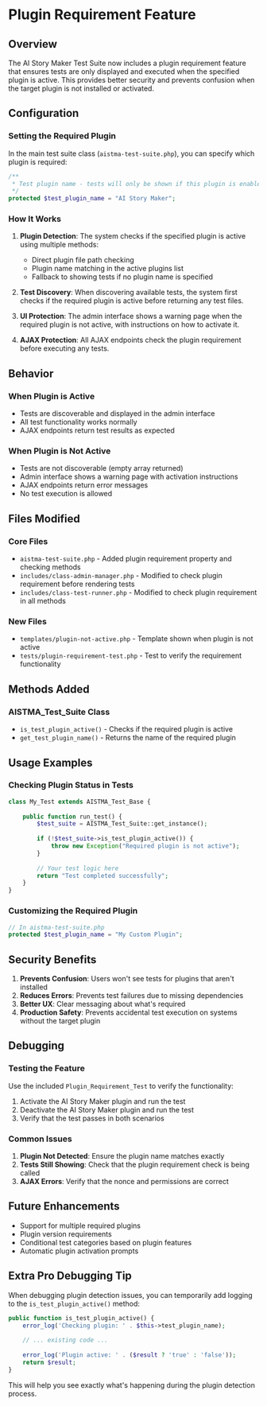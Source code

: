 # Plugin Requirement Feature

## Overview

The AI Story Maker Test Suite now includes a plugin requirement feature that ensures tests are only displayed and executed when the specified plugin is active. This provides better security and prevents confusion when the target plugin is not installed or activated.

## Configuration

### Setting the Required Plugin

In the main test suite class (`aistma-test-suite.php`), you can specify which plugin is required:

```php
/**
 * Test plugin name - tests will only be shown if this plugin is enabled
 */
protected $test_plugin_name = "AI Story Maker";
```

### How It Works

1. **Plugin Detection**: The system checks if the specified plugin is active using multiple methods:
   - Direct plugin file path checking
   - Plugin name matching in the active plugins list
   - Fallback to showing tests if no plugin name is specified

2. **Test Discovery**: When discovering available tests, the system first checks if the required plugin is active before returning any test files.

3. **UI Protection**: The admin interface shows a warning page when the required plugin is not active, with instructions on how to activate it.

4. **AJAX Protection**: All AJAX endpoints check the plugin requirement before executing any tests.

## Behavior

### When Plugin is Active
- Tests are discoverable and displayed in the admin interface
- All test functionality works normally
- AJAX endpoints return test results as expected

### When Plugin is Not Active
- Tests are not discoverable (empty array returned)
- Admin interface shows a warning page with activation instructions
- AJAX endpoints return error messages
- No test execution is allowed

## Files Modified

### Core Files
- `aistma-test-suite.php` - Added plugin requirement property and checking methods
- `includes/class-admin-manager.php` - Modified to check plugin requirement before rendering tests
- `includes/class-test-runner.php` - Modified to check plugin requirement in all methods

### New Files
- `templates/plugin-not-active.php` - Template shown when plugin is not active
- `tests/plugin-requirement-test.php` - Test to verify the requirement functionality

## Methods Added

### AISTMA_Test_Suite Class
- `is_test_plugin_active()` - Checks if the required plugin is active
- `get_test_plugin_name()` - Returns the name of the required plugin

## Usage Examples

### Checking Plugin Status in Tests
```php
class My_Test extends AISTMA_Test_Base {
    
    public function run_test() {
        $test_suite = AISTMA_Test_Suite::get_instance();
        
        if (!$test_suite->is_test_plugin_active()) {
            throw new Exception("Required plugin is not active");
        }
        
        // Your test logic here
        return "Test completed successfully";
    }
}
```

### Customizing the Required Plugin
```php
// In aistma-test-suite.php
protected $test_plugin_name = "My Custom Plugin";
```

## Security Benefits

1. **Prevents Confusion**: Users won't see tests for plugins that aren't installed
2. **Reduces Errors**: Prevents test failures due to missing dependencies
3. **Better UX**: Clear messaging about what's required
4. **Production Safety**: Prevents accidental test execution on systems without the target plugin

## Debugging

### Testing the Feature
Use the included `Plugin_Requirement_Test` to verify the functionality:

1. Activate the AI Story Maker plugin and run the test
2. Deactivate the AI Story Maker plugin and run the test
3. Verify that the test passes in both scenarios

### Common Issues

1. **Plugin Not Detected**: Ensure the plugin name matches exactly
2. **Tests Still Showing**: Check that the plugin requirement check is being called
3. **AJAX Errors**: Verify that the nonce and permissions are correct

## Future Enhancements

- Support for multiple required plugins
- Plugin version requirements
- Conditional test categories based on plugin features
- Automatic plugin activation prompts

## Extra Pro Debugging Tip

When debugging plugin detection issues, you can temporarily add logging to the `is_test_plugin_active()` method:

```php
public function is_test_plugin_active() {
    error_log('Checking plugin: ' . $this->test_plugin_name);
    
    // ... existing code ...
    
    error_log('Plugin active: ' . ($result ? 'true' : 'false'));
    return $result;
}
```

This will help you see exactly what's happening during the plugin detection process. 